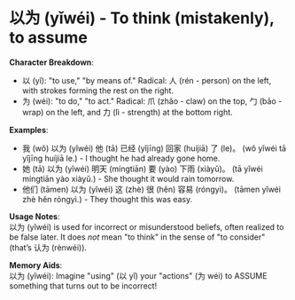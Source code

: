 # **以为 (yǐwéi) - To think (mistakenly), to assume**

**Character Breakdown**:  
- 以 (yǐ): "to use," "by means of." Radical: 人 (rén - person) on the left, with strokes forming the rest on the right.  
- 为 (wéi): "to do," "to act." Radical: 爪 (zhǎo - claw) on the top, 勹 (bāo - wrap) on the left, and 力 (lì - strength) at the bottom right.

**Examples**:  
- 我 (wǒ) 以为 (yǐwéi) 他 (tā) 已经 (yǐjīng) 回家 (huíjiā) 了 (le)。 (wǒ yǐwéi tā yǐjīng huíjiā le.) - I thought he had already gone home.  
- 她 (tā) 以为 (yǐwéi) 明天 (míngtiān) 要 (yào) 下雨 (xiàyǔ)。 (tā yǐwéi míngtiān yào xiàyǔ.) - She thought it would rain tomorrow.  
- 他们 (tāmen) 以为 (yǐwéi) 这 (zhè) 很 (hěn) 容易 (róngyì)。 (tāmen yǐwéi zhè hěn róngyì.) - They thought this was easy.

**Usage Notes**:  
以为 (yǐwéi) is used for incorrect or misunderstood beliefs, often realized to be false later. It does *not* mean "to think" in the sense of "to consider" (that’s 认为 (rènwéi)).

**Memory Aids**:  
以为 (yǐwéi): Imagine "using" (以 yǐ) your "actions" (为 wéi) to ASSUME something that turns out to be incorrect!